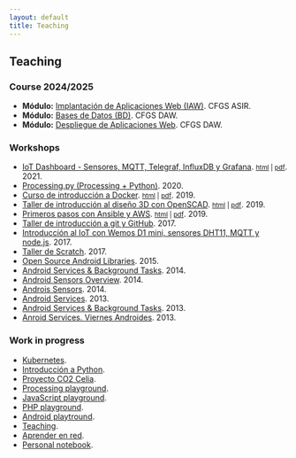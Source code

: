 ```yaml
---
layout: default
title: Teaching
---
```


## Teaching

### Course 2024/2025

  * **Módulo:** [Implantación de Aplicaciones Web (IAW)][1]. CFGS ASIR.
  * **Módulo:** [Bases de Datos (BD)][2]. CFGS DAW.
  * **Módulo:** [Despliegue de Aplicaciones Web][32]. CFGS DAW.

### Workshops

  * [IoT Dashboard - Sensores, MQTT, Telegraf, InfluxDB y Grafana][24]. <small>[html][24] | [pdf][25]</small>. 2021.
  * [Processing.py (Processing + Python)][19]. 2020.
  * [Curso de introducción a Docker][17].  <small>[html][17] | [pdf][18]</small>. 2019.
  * [Taller de introducción al diseño 3D con OpenSCAD][13]. <small>[html][13] | [pdf][14]</small>. 2019.
  * [Primeros pasos con Ansible y AWS][15]. <small>[html][15] | [pdf][16]</small>. 2019.
  * [Taller de introducción a git y GitHub][3]. 2017.
  * [Introducción al IoT con Wemos D1 mini, sensores DHT11, MQTT y node.js][4]. 2017.
  * [Taller de Scratch][5]. 2017.
  * [Open Source Android Libraries][31]. 2015.
  * [Android Services & Background Tasks][27]. 2014.
  * [Android Sensors Overview][29]. 2014.
  * [Androis Sensors][30]. 2014.
  * [Android Services][26]. 2013.
  * [Android Services & Background Tasks][27]. 2013.
  * [Anroid Services. Viernes Androides][28]. 2013.

### Work in progress

  * [Kubernetes][23].
  * [Introducción a Python][20].
  * [Proyecto CO2 Celia][21].
  * [Processing playground][6].
  * [JavaScript playground][8].
  * [PHP playground][12].
  * [Android playtround][22].
  * [Teaching][9].
  * [Aprender en red][10].
  * [Personal notebook][11].

[1]: http://josejuansanchez.org/iaw/ 
[2]: http://josejuansanchez.org/bd/
[3]: https://github.com/josejuansanchez/taller-git-github
[4]: https://github.com/josejuansanchez/iot-demo
[5]: https://github.com/josejuansanchez/scratch_workshop
[6]: http://josejuansanchez.org/processing-playground/
[7]: https://github.com/josejuansanchez/processing-playground
[8]: https://github.com/josejuansanchez/javascript-playground
[9]: https://github.com/josejuansanchez/teaching
[10]: https://github.com/josejuansanchez/aprender-en-red/wiki
[11]: https://github.com/josejuansanchez/personal-notebook
[12]: https://github.com/josejuansanchez/php-playground
[13]: https://josejuansanchez.org/taller-openscad/
[14]: https://josejuansanchez.org/taller-openscad/index.pdf
[15]: https://josejuansanchez.org/taller-ansible-aws/
[16]: https://josejuansanchez.org/taller-ansible-aws/index.pdf
[17]: https://josejuansanchez.org/curso-docker/
[18]: https://josejuansanchez.org/curso-docker/index.pdf
[19]: https://josejuansanchez.org/processing-python/
[20]: https://github.com/josejuansanchez/python
[21]: https://github.com/josejuansanchez/co2-celia
[22]: https://github.com/josejuansanchez/android-playground
[23]: https://github.com/josejuansanchez/kubernetes
[24]: http://josejuansanchez.org/iot-dashboard/
[25]: http://josejuansanchez.org/iot-dashboard/index.pdf
[26]: https://speakerdeck.com/josejuansanchez/android-services
[27]: https://speakerdeck.com/josejuansanchez/android-services-and-background-tasks
[28]: https://speakerdeck.com/josejuansanchez/viernes-androides-android-services
[29]: http://josejuansanchez.org/android-sensors-overview/
[30]: https://speakerdeck.com/josejuansanchez/android-sensors
[31]: https://speakerdeck.com/josejuansanchez/open-source-android-libraries
[32]: https://josejuansanchez.org/daw/